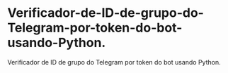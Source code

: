# Verificador-de-ID-de-grupo-do-Telegram-por-token-do-bot-usando-Python.
Verificador de ID de grupo do Telegram por token do bot usando Python.
